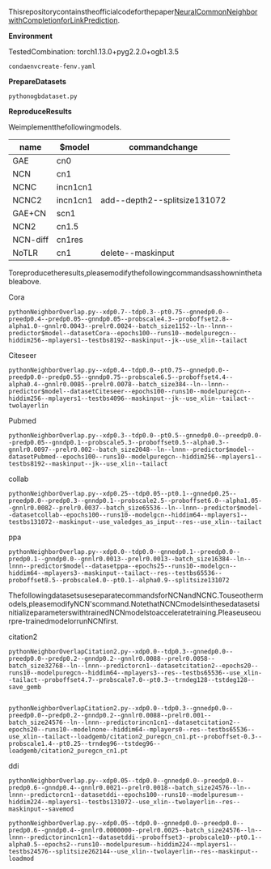 Thisrepositorycontainstheofficialcodeforthepaper[NeuralCommonNeighborwithCompletionforLinkPrediction](https://arxiv.org/pdf/2302.00890.pdf).

**Environment**

TestedCombination:
torch1.13.0+pyg2.2.0+ogb1.3.5

```
condaenvcreate-fenv.yaml
```

**PrepareDatasets**

```
pythonogbdataset.py
```

**ReproduceResults**

Weimplementthefollowingmodels.

|name|$model|commandchange|
|----------|-----------|--------------------|
|GAE|cn0||
|NCN|cn1||
|NCNC|incn1cn1||
|NCNC2|incn1cn1|add--depth2--splitsize131072|
|GAE+CN|scn1||
|NCN2|cn1.5||
|NCN-diff|cn1res||
|NoTLR|cn1|delete--maskinput|

Toreproducetheresults,pleasemodifythefollowingcommandsasshowninthetableabove.

Cora
```
pythonNeighborOverlap.py--xdp0.7--tdp0.3--pt0.75--gnnedp0.0--preedp0.4--predp0.05--gnndp0.05--probscale4.3--proboffset2.8--alpha1.0--gnnlr0.0043--prelr0.0024--batch_size1152--ln--lnnn--predictor$model--datasetCora--epochs100--runs10--modelpuregcn--hiddim256--mplayers1--testbs8192--maskinput--jk--use_xlin--tailact
```

Citeseer
```
pythonNeighborOverlap.py--xdp0.4--tdp0.0--pt0.75--gnnedp0.0--preedp0.0--predp0.55--gnndp0.75--probscale6.5--proboffset4.4--alpha0.4--gnnlr0.0085--prelr0.0078--batch_size384--ln--lnnn--predictor$model--datasetCiteseer--epochs100--runs10--modelpuregcn--hiddim256--mplayers1--testbs4096--maskinput--jk--use_xlin--tailact--twolayerlin
```

Pubmed
```
pythonNeighborOverlap.py--xdp0.3--tdp0.0--pt0.5--gnnedp0.0--preedp0.0--predp0.05--gnndp0.1--probscale5.3--proboffset0.5--alpha0.3--gnnlr0.0097--prelr0.002--batch_size2048--ln--lnnn--predictor$model--datasetPubmed--epochs100--runs10--modelpuregcn--hiddim256--mplayers1--testbs8192--maskinput--jk--use_xlin--tailact
```

collab
```
pythonNeighborOverlap.py--xdp0.25--tdp0.05--pt0.1--gnnedp0.25--preedp0.0--predp0.3--gnndp0.1--probscale2.5--proboffset6.0--alpha1.05--gnnlr0.0082--prelr0.0037--batch_size65536--ln--lnnn--predictor$model--datasetcollab--epochs100--runs10--modelgcn--hiddim64--mplayers1--testbs131072--maskinput--use_valedges_as_input--res--use_xlin--tailact
```

ppa
```
pythonNeighborOverlap.py--xdp0.0--tdp0.0--gnnedp0.1--preedp0.0--predp0.1--gnndp0.0--gnnlr0.0013--prelr0.0013--batch_size16384--ln--lnnn--predictor$model--datasetppa--epochs25--runs10--modelgcn--hiddim64--mplayers3--maskinput--tailact--res--testbs65536--proboffset8.5--probscale4.0--pt0.1--alpha0.9--splitsize131072
```

ThefollowingdatasetsuseseparatecommandsforNCNandNCNC.Touseothermodels,pleasemodifyNCN'scommand.NotethatNCNCmodelsinthesedatasetsinitializeparameterswithtrainedNCNmodelstoacceleratetraining.Pleaseuseourpre-trainedmodelorrunNCNfirst.

citation2
```
pythonNeighborOverlapCitation2.py--xdp0.0--tdp0.3--gnnedp0.0--preedp0.0--predp0.2--gnndp0.2--gnnlr0.0088--prelr0.0058--batch_size32768--ln--lnnn--predictorcn1--datasetcitation2--epochs20--runs10--modelpuregcn--hiddim64--mplayers3--res--testbs65536--use_xlin--tailact--proboffset4.7--probscale7.0--pt0.3--trndeg128--tstdeg128--save_gemb


pythonNeighborOverlapCitation2.py--xdp0.0--tdp0.3--gnnedp0.0--preedp0.0--predp0.2--gnndp0.2--gnnlr0.0088--prelr0.001--batch_size24576--ln--lnnn--predictorincn1cn1--datasetcitation2--epochs20--runs10--modelnone--hiddim64--mplayers0--res--testbs65536--use_xlin--tailact--loadgemb/citation2_puregcn_cn1.pt--proboffset-0.3--probscale1.4--pt0.25--trndeg96--tstdeg96--loadgemb/citation2_puregcn_cn1.pt
```


ddi
```
pythonNeighborOverlap.py--xdp0.05--tdp0.0--gnnedp0.0--preedp0.0--predp0.6--gnndp0.4--gnnlr0.0021--prelr0.0018--batch_size24576--ln--lnnn--predictorcn1--datasetddi--epochs100--runs10--modelpuresum--hiddim224--mplayers1--testbs131072--use_xlin--twolayerlin--res--maskinput--savemod

pythonNeighborOverlap.py--xdp0.05--tdp0.0--gnnedp0.0--preedp0.0--predp0.6--gnndp0.4--gnnlr0.0000000--prelr0.0025--batch_size24576--ln--lnnn--predictorincn1cn1--datasetddi--proboffset3--probscale10--pt0.1--alpha0.5--epochs2--runs10--modelpuresum--hiddim224--mplayers1--testbs24576--splitsize262144--use_xlin--twolayerlin--res--maskinput--loadmod
```